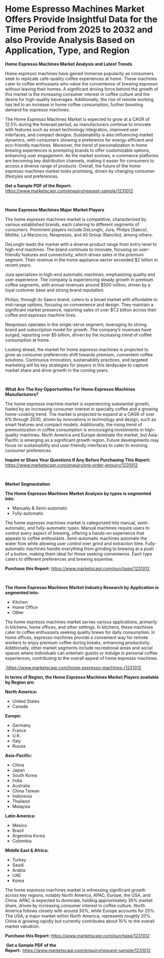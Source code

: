 <p><h1>Home Espresso Machines Market Offers Provide Insightful Data for the Time Period from 2025 to 2032 and also Provide Analysis Based on Application, Type, and Region</h1></p><p><strong>Home Espresso Machines Market Analysis and Latest Trends</strong></p>
<p><p>Home espresso machines have gained immense popularity as consumers seek to replicate café-quality coffee experiences at home. These machines cater to coffee enthusiasts who value the convenience of brewing espresso without leaving their homes. A significant driving force behind the growth of this market is the increasing consumer interest in coffee culture and the desire for high-quality beverages. Additionally, the rise of remote working has led to an increase in home coffee consumption, further boosting demand for espresso machines.</p><p>The Home Espresso Machines Market is expected to grow at a CAGR of 12.5% during the forecast period, as manufacturers continue to innovate with features such as smart technology integration, improved user interfaces, and compact designs. Sustainability is also influencing market dynamics, with consumers showing a preference for energy-efficient and eco-friendly machines. Moreover, the trend of personalization in home brewing experiences is prompting brands to offer customizable options, enhancing user engagement. As the market evolves, e-commerce platforms are becoming key distribution channels, making it easier for consumers to access a diverse range of products. Overall, the future of the home espresso machines market looks promising, driven by changing consumer lifestyles and preferences.</p></p>
<p><strong>Get a Sample PDF of the Report:&nbsp;</strong> <a href="https://www.marketscagr.com/enquiry/request-sample/1231012?utm_campaign=2485&utm_medium=2&utm_source=Github&utm_content=ia&utm_term=16042025&utm_id=home-espresso-machines">https://www.marketscagr.com/enquiry/request-sample/1231012</a></p>
<p>&nbsp;</p>
<p><strong>Home Espresso Machines Major Market Players</strong></p>
<p><p>The home espresso machines market is competitive, characterized by various established brands, each catering to different segments of consumers. Prominent players include DeLonghi, Jura, Philips (Saeco), Melitta, La Marzocco, Nespresso, and Ali Group (Rancilio), among others. </p><p>DeLonghi leads the market with a diverse product range from entry-level to high-end machines. The brand continues to innovate, focusing on user-friendly features and connectivity, which drives sales in the premium segment. Their revenue in the home appliance sector exceeded $2 billion in recent years.</p><p>Jura specializes in high-end automatic machines, emphasizing quality and user experience. The company is experiencing steady growth in premium coffee segments, with annual revenues around $500 million, driven by a loyal customer base and strong brand reputation.</p><p>Philips, through its Saeco brand, caters to a broad market with affordable to mid-range options, focusing on convenience and design. They maintain a significant market presence, reporting sales of over $1.2 billion across their coffee and espresso machine lines.</p><p>Nespresso operates in the single-serve segment, leveraging its strong brand and subscription model for growth. The company’s revenues have surged, reporting over $5 billion, driven by the increasing trend of coffee consumption at home.</p><p>Looking ahead, the market for home espresso machines is projected to grow as consumer preferences shift towards premium, convenient coffee solutions. Continuous innovation, sustainability practices, and targeted marketing will be key strategies for players in this landscape to capture market share and drive growth in the coming years.</p></p>
<p>&nbsp;</p>
<p><strong>What Are The Key Opportunities For Home Espresso Machines Manufacturers?</strong></p>
<p><p>The home espresso machine market is experiencing substantial growth, fueled by an increasing consumer interest in specialty coffee and a growing home-cooking trend. The market is projected to expand at a CAGR of over 6% through 2030, driven by innovations in technology and design, such as smart features and compact models. Additionally, the rising trend of premiumization in coffee consumption is encouraging investments in high-quality machines. North America and Europe dominate the market, but Asia-Pacific is emerging as a significant growth region. Future developments may focus on sustainability and user-friendly interfaces to cater to evolving consumer preferences.</p></p>
<p><strong>Inquire or Share Your Questions If Any Before Purchasing This Report:</strong> <a href="https://www.marketscagr.com/enquiry/pre-order-enquiry/1231012?utm_campaign=2485&utm_medium=2&utm_source=Github&utm_content=ia&utm_term=16042025&utm_id=home-espresso-machines">https://www.marketscagr.com/enquiry/pre-order-enquiry/1231012</a></p>
<p>&nbsp;</p>
<p><strong>Market Segmentation</strong></p>
<p><strong>The Home Espresso Machines Market Analysis by types is segmented into:</strong></p>
<p><ul><li>Manually & Semi-automatic</li><li>Fully-automatic</li></ul></p>
<p><p>The home espresso machines market is categorized into manual, semi-automatic, and fully-automatic types. Manual machines require users to control every aspect of brewing, offering a hands-on experience that appeals to coffee enthusiasts. Semi-automatic machines automate the water flow while allowing user control over grind and extraction time. Fully-automatic machines handle everything from grinding to brewing at a push of a button, making them ideal for those seeking convenience. Each type caters to different preferences and brewing expertise.</p></p>
<p><strong>Purchase this Report:&nbsp;</strong><a href="https://www.marketscagr.com/purchase/1231012?utm_campaign=2485&utm_medium=2&utm_source=Github&utm_content=ia&utm_term=16042025&utm_id=home-espresso-machines">https://www.marketscagr.com/purchase/1231012</a></p>
<p>&nbsp;</p>
<p><strong>The Home Espresso Machines Market Industry Research by Application is segmented into:</strong></p>
<p><ul><li>Kitchen</li><li>Home Office</li><li>Other</li></ul></p>
<p><p>The home espresso machines market serves various applications, primarily in kitchens, home offices, and other settings. In kitchens, these machines cater to coffee enthusiasts seeking quality brews for daily consumption. In home offices, espresso machines provide a convenient way for remote workers to enjoy premium coffee during breaks, enhancing productivity. Additionally, other market segments include recreational areas and social spaces where individuals can entertain guests or indulge in personal coffee experiences, contributing to the overall appeal of home espresso machines.</p></p>
<p><a href="https://www.marketscagr.com/home-espresso-machines-r1231012?utm_campaign=2485&utm_medium=2&utm_source=Github&utm_content=ia&utm_term=16042025&utm_id=home-espresso-machines">&nbsp;https://www.marketscagr.com/home-espresso-machines-r1231012</a></p>
<p><strong>In terms of Region, the Home Espresso Machines Market Players available by Region are:</strong></p>
<p>
    <p> <strong> North America: </strong>
        <ul>
            <li>United States</li>
            <li>Canada</li>
        </ul>
        </p> 
    <p> <strong> Europe: </strong>
        <ul>
            <li>Germany</li>
            <li>France</li>
            <li>U.K.</li>
            <li>Italy</li>
            <li>Russia</li>
        </ul>
        </p> 
    <p> <strong> Asia-Pacific: </strong>
        <ul>
            <li>China</li>
            <li>Japan</li>
            <li>South Korea</li>
            <li>India</li>
            <li>Australia</li>
            <li>China Taiwan</li>
            <li>Indonesia</li>
            <li>Thailand</li>
            <li>Malaysia</li>
        </ul>
        </p> 
    <p> <strong> Latin America: </strong>
        <ul>
            <li>Mexico</li>
            <li>Brazil</li>
            <li>Argentina Korea</li>
            <li>Colombia</li>
        </ul>
        </p> 
    <p> <strong> Middle East & Africa: </strong>
        <ul>
            <li>Turkey</li>
            <li>Saudi</li>
            <li>Arabia</li>
            <li>UAE</li>
            <li>Korea</li>
        </ul>
    </p>
    </p>
<p><p>The home espresso machines market is witnessing significant growth across key regions, notably North America, APAC, Europe, the USA, and China. APAC is expected to dominate, holding approximately 35% market share, driven by increasing consumer interest in coffee culture. North America follows closely with around 30%, while Europe accounts for 25%. The USA, a major market within North America, represents roughly 20%. China is growing rapidly but currently contributes about 10% to the overall market valuation.</p></p>
<p><strong>Purchase this Report: </strong><a href="https://www.marketscagr.com/purchase/1231012?utm_campaign=2485&utm_medium=2&utm_source=Github&utm_content=ia&utm_term=16042025&utm_id=home-espresso-machines">https://www.marketscagr.com/purchase/1231012</a></p>
<p>&nbsp;<strong>Get a Sample PDF of the Report:&nbsp;&nbsp;</strong><a href="https://www.marketscagr.com/enquiry/request-sample/1231012?utm_campaign=2485&utm_medium=2&utm_source=Github&utm_content=ia&utm_term=16042025&utm_id=home-espresso-machines">https://www.marketscagr.com/enquiry/request-sample/1231012</a></p>
<p><strong></strong></p>
<p><p></p><p></p><p></p></p>